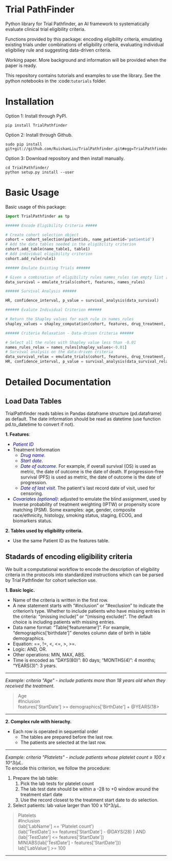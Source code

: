 # Trial PathFinder

Python library for Trial Pathfinder, an AI framework to systematically evaluate clinical trial eligibility criteria. 

Functions provided by this package: encoding eligibility criteria, emulating existing trials under combinations of eligibility criteria, evaluating individual eligibiliey rule and suggesting data-driven criteria.

Working paper. More background and information will be provided when the paper is ready.

This repository contains tutorials and examples to use the library. See the python notebooks in the :code:`tutorials` folder.


# Installation

Option 1: Install through PyPI.
```shell
pip install TrialPathfinder
```
    
Option 2: Install through Github.
```shell
sudo pip install git+git://github.com/RuishanLiu/TrialPathfinder.git#egg=TrialPathfinder
```

Option 3: Download repository and then install manually.
```shell
cd TrialPathfinder/
python setup.py install --user
```

# Basic Usage

Basic usage of this package:

```python
import TrialPathfinder as tp

###### Encode Eligibility Criteria #####

# Create cohort selection object
cohort = cohort_selection(patientids, name_patientid='patientid')
# Add the data tables needed in the eligibility criterion
cohort.add_table(name_table1, table1)
# Add individual eligibility criterion
cohort.add_rule(rule1)

###### Emulate Existing Trials ######

# Given a combination of eligibility rules names_rules (an empty list [] indicates fully-relaxed criteria), process patients features for survival analysis (features is pandas Dataframe by default).
data_survival = emulate_trials(cohort, features, names_rules)

###### Survival Analysis ######

HR, confidence_interval, p_value = survival_analysis(data_survival)

###### Evalute Individual Criterion ######

# Return the Shapley values for each rule in names_rules
shapley_values = shapley_computation(cohort, features, drug_treatment, drug_control, names_rules)

###### Criteria Relaxation - Data-driven Criteria ######

# Select all the rules with Shapley value less than -0.01
names_rules_relax = names_rules[shapley_values<-0.01]
# Survival analysis on the data-driven criteria
data_survival_relax = emulate_trials(cohort, features, drug_treatment, drug_control, names_rules_relax)
HR, confidence_interval, p_value = survival_analysis(data_survival_relax)

```

# Detailed Documentation


## Load Data Tables

TrialPathfinder reads tables in Pandas dataframe structure (pd.dataframe) as default. The date information should be read as datetime (use function pd.to_datetime to convert if not).

**1. Features**:
- <font color=darkblue>*Patient ID*</font>
- Treatment Information
    - <font color=darkblue>*Drug name*</font>.
    - <font color=darkblue>*Start date*</font>.
    - <font color=darkblue>*Date of outcome*</font>. For example, if overall survival (OS) is used as metric, the date of outcome is the date of death. If progression-free survival (PFS) is used as metric, the date of outcome is the date of progression.
    - <font color=darkblue>*Date of last visit*</font>. The patient's last record date of visit, used for censoring.
- <font color=darkblue>*Covariates (optional)*</font>: adjusted to emulate the blind assignment, used by Inverse probability of treatment weighting (IPTW) or propensity score matching (PSM). Some examples: age, gender, composite race/ethnicity, histology, smoking status, staging, ECOG, and biomarkers status.

**2. Tables used by eligibility criteria.**
- Use the same Patient ID as the features table.


## Stadards of encoding eligibility criteria

We built a computational workflow to encode the description of eligibility criteria in the protocols into standardized instructions which can be parsed by Trial Pathfinder for cohort selection use. 

**1. Basic logic.**

- Name of the criteria is written in the first row.
- A new statement starts with “#inclusion” or “#exclusion” to indicate the criterion’s type. Whether to include patients who have missing entries in the criteria: “(missing include)” or “(missing exclude)”. The default choice is including patients with missing entries. 
- Data name format: “Table[‘featurename’]”. For example, “demographics[‘birthdate’]” denotes column date of birth in table demographics.
- Equation: ==, !=, <, <=, >, >=. 
- Logic: AND, OR.
- Other operations: MIN, MAX, ABS.
- Time is encoded as “DAYS(80)”: 80 days; “MONTHS(4)”: 4 months; “YEARS(3)”: 3 years.

---
*Example: criteria "Age" - include patients more than 18 years old when they received the treatment.*

> Age \
\#Inclusion \
features['StartDate'] >= demographics['BirthDate'] + @YEARS(18> 

---

**2. Complex rule with hierachy.**
- Each row is operated in sequential order
    - The tables are prepared before the last row. 
    - The patients are selected at the last row. 

---
*Example: criteria "Platelets" - include patients whose platelet count ≥ 100 x 10^3/μL*. \
To encode this criterion, we follow the procedure: 
1. Prepare the lab table: 
    1. Pick the lab tests for platelet count
    2. The lab test date should be within a -28 to +0 window around the treatment start date
    3. Use the record closest to the treatment start date to do selection.
2. Select patients: lab value larger than 100 x 10^3/μL.
> Platelets \
\#Inclusion \
(lab['LabName'] == 'Platelet count') \
(lab['TestDate'] >= features['StartDate'] - @DAYS(28) ) AND (lab['TestDate'] <= features['StartDate']) \
MIN(ABS(lab['TestDate'] - features['StartDate'])) \
lab['LabValue'] >= 100 
---

